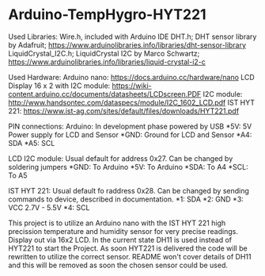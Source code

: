# Arduino-TempHygro-HYT221

Used Libraries:
Wire.h, included with Arduino IDE
DHT.h; DHT sensor library by Adafruit; https://www.arduinolibraries.info/libraries/dht-sensor-library
LiquidCrystal_I2C.h; LiquidCrystal I2C by Marco Schwartz; https://www.arduinolibraries.info/libraries/liquid-crystal-i2-c

Used Hardware:
Arduino nano: https://docs.arduino.cc/hardware/nano
LCD Display 16 x 2 with I2C module: https://wiki-content.arduino.cc/documents/datasheets/LCDscreen.PDF
I2C module: http://www.handsontec.com/dataspecs/module/I2C_1602_LCD.pdf
IST HYT 221: https://www.ist-ag.com/sites/default/files/downloads/HYT221.pdf

PIN connections:
Arduino:
  In development phase powered by USB
  *5V:  5V Power supply for LCD and Sensor
  *GND: Ground for LCD and Sensor
  *A4:  SDA
  *A5:  SCL

LCD I2C module:
  Usual default for address 0x27. Can be changed by soldering jumpers
  *GND:  To Arduino
  *5V:   To Arduino
  *SDA:  To A4
  *SCL:  To A5

IST HYT 221:
  Usual default fo raddress 0x28. Can be changed by sending commands to device, described in documentation.
  *1:    SDA
  *2:    GND
  *3:    VCC 2.7V - 5.5V
  *4:    SCL


This project is to utilize an Arduino nano with the IST HYT 221 high precission temperature and humidity sensor for very precise readings. Display out via 16x2 LCD.
In the current state DH11 is used instead of HYT221 to start the Project.
As soon HYT221 is delivered the code will be rewritten to utilize the correct sensor.
README won't cover details of DH11 and this will be removed as soon the chosen sensor could be used. 
